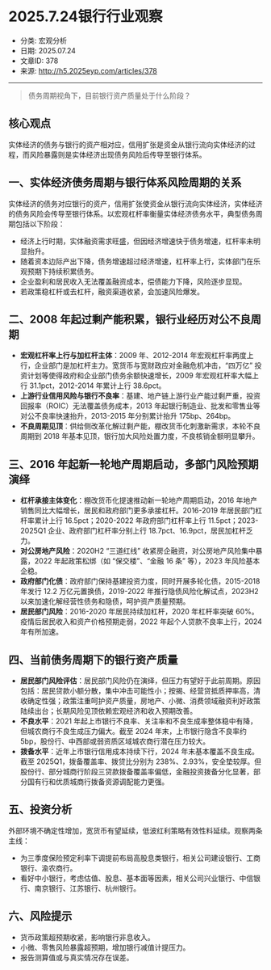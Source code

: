 # 2025.7.24银行行业观察

- 分类: 宏观分析
- 日期: 2025.07.24
- 文章ID: 378
- 来源: http://h5.2025eyp.com/articles/378

---

> 债务周期视角下，目前银行资产质量处于什么阶段？

## 核心观点

实体经济的债务与银行的资产相对应，信用扩张是资金从银行流向实体经济的过程，而风险暴露则是实体经济出现债务风险后传导至银行体系。

## 一、实体经济债务周期与银行体系风险周期的关系

实体经济的债务对应银行的资产，信用扩张使资金从银行流向实体经济，实体经济的债务风险会传导至银行体系。以宏观杠杆率衡量实体经济债务水平，典型债务周期包括以下阶段：

- 经济上行时期，实体融资需求旺盛，但因经济增速快于债务增速，杠杆率未明显抬升。
- 随着资本边际产出下降，债务增速超过经济增速，杠杆率上行，实体部门在乐观预期下持续积累债务。
- 企业盈利和居民收入无法覆盖融资成本，偿债能力下降，风险逐步显现。
- 若政策稳杠杆或去杠杆，融资渠道收紧，会加速风险爆发。

## 二、2008 年起过剩产能积累，银行业经历对公不良周期

- **宏观杠杆率上行与加杠杆主体**：2009 年、2012-2014 年宏观杠杆率两度上行，企业部门是加杠杆主力。宽货币与宽财政应对金融危机冲击，“四万亿” 投资计划等使得政府和企业部门债务余额快速增长，2009 年宏观杠杆率大幅上行 31.1pct，2012-2014 年累计上行 38.6pct。
- **上游行业信用风险与银行不良率**：基建、地产链上游行业产能过剩严重，投资回报率（ROIC）无法覆盖债务成本，2013 年起银行制造业、批发和零售业等对公不良率快速抬升，2013-2015 年分别累计抬升 175bp、264bp。
- **不良周期见顶**：供给侧改革化解过剩产能，棚改货币化刺激新需求，本轮不良周期到 2018 年基本见顶，银行加大风险处置力度，不良核销金额明显攀升。

## 三、2016 年起新一轮地产周期启动，多部门风险预期演绎

- **杠杆承接主体变化**：棚改货币化提速推动新一轮地产周期启动，2016 年地产销售同比大幅增长，居民和政府部门更多承接杠杆。2016-2019 年居民部门杠杆率累计上行 16.5pct；2020-2022 年政府部门杠杆率上行 11.5pct；2023-2025Q1 企业、政府部门杠杆率分别上行 18.7pct、16.9pct，居民加杠杆乏力。
- **对公房地产风险**：2020H2 “三道红线” 收紧房企融资，对公房地产风险集中暴露，2022 年起政策松绑（如 “保交楼”、“金融 16 条” 等），2023 年风险基本企稳。
- **政府部门化债**：政府部门保持基建投资力度，同时开展多轮化债，2015-2018 年发行 12.2 万亿元置换债，2019-2022 年推行隐债风险化解试点，2023H2 以来加速化解经营性债务和隐债，呵护资产质量预期。
- **居民部门风险**：2016-2020 年居民持续加杠杆，2020 年杠杆率突破 60%。疫情后居民收入和资产价格预期走弱，2022 年起个人贷款不良率上行，2024 年有所加速。

## 四、当前债务周期下的银行资产质量

- **居民部门风险评估**：居民部门风险仍在演绎，但压力有望好于此前周期。原因包括：居民贷款小额分散，集中冲击可能性小；按揭、经营贷抵质押率高，清收确定性强；政策注重呵护资产质量，房地产、小微、消费领域融资利好政策陆续出台；长期风险见顶依赖宏观经济和收入预期改善。
- **不良水平**：2021 年起上市银行不良率、关注率和不良生成率整体稳中有降，但城农商行不良生成压力偏大。截至 2024 年末，上市银行隐含不良率约 5bp，股份行、中西部或弱资质区域城农商行潜在压力较大。
- **拨备水平**：近年上市银行信用成本持续下行，2024 年末基本覆盖不良生成。截至 2025Q1，拨备覆盖率、拨贷比分别为 238%、2.93%，安全垫较厚。但股份行、部分城商行阶段三贷款拨备覆盖率偏低，金融投资拨备分化显著，部分国有行和优质城商行拨备资源调配能力更强。

## 五、投资分析

外部环境不确定性增加，宽货币有望延续，低波红利策略有效性料延续。观察两条主线：

- 为三季度保险预定利率下调提前布局高股息类银行，相关公司建设银行、工商银行、渝农商行。
- 看好中小银行，考虑估值、股息、基本面等因素，相关公司兴业银行、中信银行、南京银行、江苏银行、杭州银行。

## 六、风险提示

- 货币政策超预期收紧，影响银行非息收入。
- 小微、零售风险暴露超预期，增加银行减值计提压力。
- 报告测算值或与真实情况存在误差。
